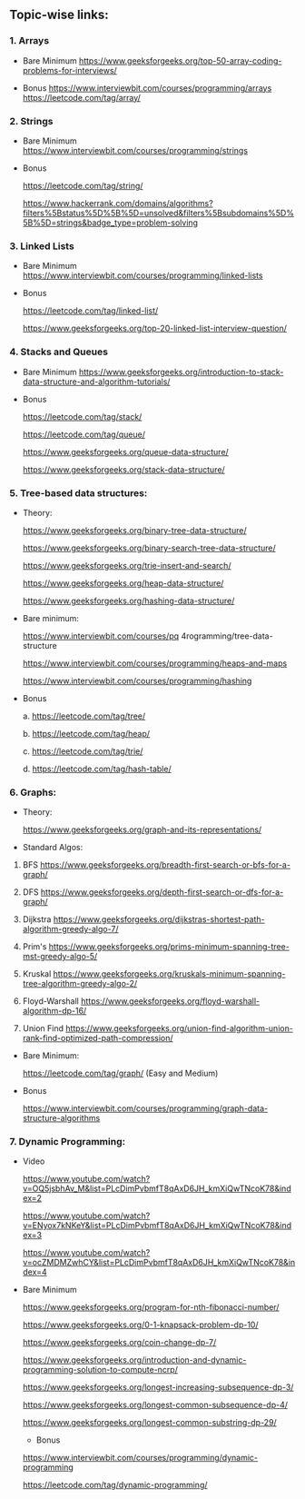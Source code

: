 

## Topic-wise links:

### 1. Arrays

- Bare Minimum
https://www.geeksforgeeks.org/top-50-array-coding-problems-for-interviews/


- Bonus
https://www.interviewbit.com/courses/programming/arrays
https://leetcode.com/tag/array/

### 2. Strings

- Bare Minimum
https://www.interviewbit.com/courses/programming/strings

- Bonus

  https://leetcode.com/tag/string/

  https://www.hackerrank.com/domains/algorithms?filters%5Bstatus%5D%5B%5D=unsolved&filters%5Bsubdomains%5D%5B%5D=strings&badge_type=problem-solving

###  3. Linked Lists
- Bare Minimum
https://www.interviewbit.com/courses/programming/linked-lists

- Bonus

  https://leetcode.com/tag/linked-list/

  https://www.geeksforgeeks.org/top-20-linked-list-interview-question/

### 4. Stacks and Queues 
- Bare Minimum
https://www.geeksforgeeks.org/introduction-to-stack-data-structure-and-algorithm-tutorials/

- Bonus

    https://leetcode.com/tag/stack/

    https://leetcode.com/tag/queue/

    https://www.geeksforgeeks.org/queue-data-structure/

    https://www.geeksforgeeks.org/stack-data-structure/

### 5. Tree-based data structures:

- Theory:

    https://www.geeksforgeeks.org/binary-tree-data-structure/

    https://www.geeksforgeeks.org/binary-search-tree-data-structure/

    https://www.geeksforgeeks.org/trie-insert-and-search/

    https://www.geeksforgeeks.org/heap-data-structure/

    https://www.geeksforgeeks.org/hashing-data-structure/

- Bare minimum:

    https://www.interviewbit.com/courses/pq 4rogramming/tree-data-structure

    https://www.interviewbit.com/courses/programming/heaps-and-maps

    https://www.interviewbit.com/courses/programming/hashing


- Bonus

    a. https://leetcode.com/tag/tree/

    b. https://leetcode.com/tag/heap/

    c. https://leetcode.com/tag/trie/

    d. https://leetcode.com/tag/hash-table/

### 6. Graphs:
- Theory:

    https://www.geeksforgeeks.org/graph-and-its-representations/

- Standard Algos:

1. BFS
    https://www.geeksforgeeks.org/breadth-first-search-or-bfs-for-a-graph/

2. DFS
    https://www.geeksforgeeks.org/depth-first-search-or-dfs-for-a-graph/ 

3. Dijkstra
https://www.geeksforgeeks.org/dijkstras-shortest-path-algorithm-greedy-algo-7/

4. Prim's 
 https://www.geeksforgeeks.org/prims-minimum-spanning-tree-mst-greedy-algo-5/


5. Kruskal
https://www.geeksforgeeks.org/kruskals-minimum-spanning-tree-algorithm-greedy-algo-2/

6. Floyd-Warshall
https://www.geeksforgeeks.org/floyd-warshall-algorithm-dp-16/

7. Union Find 
 https://www.geeksforgeeks.org/union-find-algorithm-union-rank-find-optimized-path-compression/


- Bare Minimum:

    https://leetcode.com/tag/graph/ (Easy and Medium)


- Bonus

    https://www.interviewbit.com/courses/programming/graph-data-structure-algorithms


### 7. Dynamic Programming:

- Video 

    https://www.youtube.com/watch?v=OQ5jsbhAv_M&list=PLcDimPvbmfT8qAxD6JH_kmXiQwTNcoK78&index=2

    https://www.youtube.com/watch?v=ENyox7kNKeY&list=PLcDimPvbmfT8qAxD6JH_kmXiQwTNcoK78&index=3

    https://www.youtube.com/watch?v=ocZMDMZwhCY&list=PLcDimPvbmfT8qAxD6JH_kmXiQwTNcoK78&index=4

- Bare Minimum

    https://www.geeksforgeeks.org/program-for-nth-fibonacci-number/

    https://www.geeksforgeeks.org/0-1-knapsack-problem-dp-10/

    https://www.geeksforgeeks.org/coin-change-dp-7/

    https://www.geeksforgeeks.org/introduction-and-dynamic-programming-solution-to-compute-ncrp/

    https://www.geeksforgeeks.org/longest-increasing-subsequence-dp-3/

    https://www.geeksforgeeks.org/longest-common-subsequence-dp-4/

    https://www.geeksforgeeks.org/longest-common-substring-dp-29/

    - Bonus

    https://www.interviewbit.com/courses/programming/dynamic-programming

    https://leetcode.com/tag/dynamic-programming/

    

























